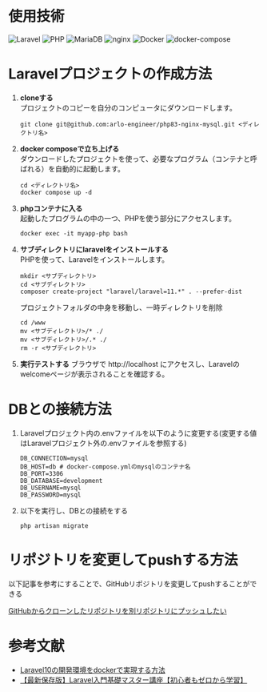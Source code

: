 # 使用技術
![Laravel](https://img.shields.io/badge/Laravel-11-brightgreen.svg)
![PHP](https://img.shields.io/badge/PHP-8.3-blue.svg)
![MariaDB](https://img.shields.io/badge/MySQL-8.0.33-blue.svg)
![nginx](https://img.shields.io/badge/nginx-1.27-blue.svg)
![Docker](https://img.shields.io/badge/Docker-26.1.4-blue.svg)
![docker-compose](https://img.shields.io/badge/docker--compose-2.27.1-blue.svg)


# Laravelプロジェクトの作成方法

1. **cloneする**  
   プロジェクトのコピーを自分のコンピュータにダウンロードします。
   ```
   git clone git@github.com:arlo-engineer/php83-nginx-mysql.git <ディレクトリ名>
   ```

2. **docker composeで立ち上げる**  
   ダウンロードしたプロジェクトを使って、必要なプログラム（コンテナと呼ばれる）を自動的に起動します。
   ```
   cd <ディレクトリ名>
   docker compose up -d
   ```

3. **phpコンテナに入る**  
   起動したプログラムの中の一つ、PHPを使う部分にアクセスします。
   ```
   docker exec -it myapp-php bash
   ```

4. **サブディレクトリにlaravelをインストールする**  
   PHPを使って、Laravelをインストールします。
   ```
   mkdir <サブディレクトリ>
   cd <サブディレクトリ>
   composer create-project "laravel/laravel=11.*" . --prefer-dist
   ```
   プロジェクトフォルダの中身を移動し、一時ディレクトリを削除
   ```
   cd /www
   mv <サブディレクトリ>/* ./
   mv <サブディレクトリ>/.* ./
   rm -r <サブディレクトリ>
   ```
5. **実行テストする**
   ブラウザで http://localhost にアクセスし、Laravelのwelcomeページが表示されることを確認する。

<!-- 
6. **phpコンテナから出る**  
   Laravelのセットアップが終わったら、PHPの部分を終了します。
   ```
   exit
   ```

7. **docker-compose.ymlを編集する**  
   設定ファイル（docker-compose.yml）を変更して、プロジェクトの設定を更新します。以下のように`volumes`セクションを編集してください。
   ```diff
     web: 
    
       volumes:
   -      - .:/var/www/
   +      - ./my-app:/var/www/

     nginx: 
    
       volumes:
   -      - .:/var/www/
   +      - ./my-app:/var/www/
    
   ```

8. **再度docker composeで立ち上げる**  
   更新した設定で、もう一度プログラムを起動します。
   ```
   docker compose up -d
   ```
   -->
# DBとの接続方法
1. Laravelプロジェクト内の.envファイルを以下のように変更する(変更する値はLaravelプロジェクト外の.envファイルを参照する)
   ```:.env
   DB_CONNECTION=mysql
   DB_HOST=db # docker-compose.ymlのmysqlのコンテナ名
   DB_PORT=3306
   DB_DATABASE=development
   DB_USERNAME=mysql
   DB_PASSWORD=mysql
   ```
3. 以下を実行し、DBとの接続をする
   ```
   php artisan migrate
   ```
# リポジトリを変更してpushする方法
以下記事を参考にすることで、GitHubリポジトリを変更してpushすることができる

[GitHubからクローンしたリポジトリを別リポジトリにプッシュしたい](https://k-koh.hatenablog.com/entry/2020/10/09/154644)

# 参考文献
- [Laravel10の開発環境をdockerで実現する方法](https://qiita.com/hitotch/items/869070c3a9f474a358ea)
- [【最新保存版】Laravel入門基礎マスター講座【初心者もゼロから学習】](https://youtu.be/SXjrlVs5Tnk?si=Dmr5qMVMMF33_ejB)


